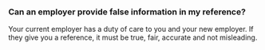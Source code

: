 ###  **Can an employer provide false information in my reference?**

Your current employer has a duty of care to you and your new employer. If they
give you a reference, it must be true, fair, accurate and not misleading.
